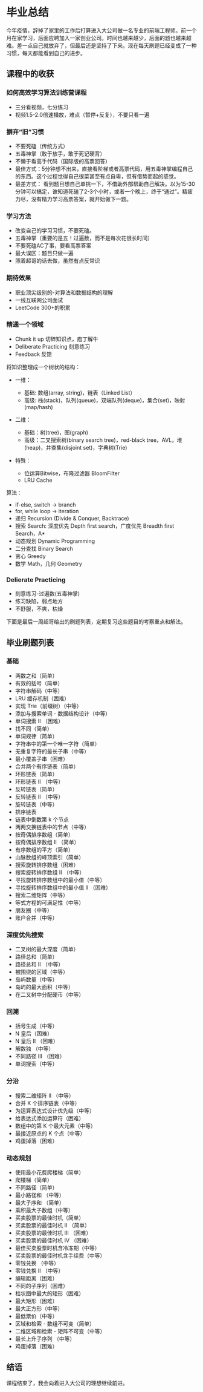 # 毕业总结

今年疫情，辞掉了家里的工作后打算进入大公司做一名专业的前端工程师。前一个月在家学习，后面应聘加入一家创业公司。时间也越来越少，后面的题也越来越难。差一点自己就放弃了，但最后还是坚持了下来。现在每天刷题已经变成了一种习惯，每天都能看到自己的进步。

## 课程中的收获

### 如何高效学习算法训练营课程

- 三分看视频，七分练习
- 视频1.5-2.0倍速播放，难点（暂停+反复），不要只看一遍

### 摒弃“旧”习惯

- 不要死磕（传统方式）
- 五毒神掌（敢于放手，敢于死记硬背）
- 不懒于看高手代码（国际版的高票回答）
- 最佳方式：5分钟想不出来，直接看阶梯或者高票代码，用五毒神掌编程自己的东西。这个过程觉得自己很菜甚至有点自卑，但有借势而起的感觉。
- 最差方式： 看到题目想自己单挑一下，不借助外部帮助自己解决。以为15-30分钟可以搞定，谁知道死磕了2-3个小时，或者一个晚上，终于“通过”。精疲力尽，没有精力学习高票答案，就开始做下一题。

### 学习方法

- 改变自己的学习习惯，不要死磕。
- 五毒神掌（重要的是五！过遍数，而不是每次花很长时间）
- 不要死磕AC了事，要看高票答案
- 最大误区：题目只做一遍
- 照着超哥的话去做，虽然有点反常识

### 期待效果

- 职业顶尖级别的-对算法和数据结构的理解
- 一线互联网公司面试
- LeetCode 300+的积累

### 精通一个领域

- Chunk it up 切碎知识点，庖丁解牛
- Deliberate Practicing 刻意练习
- Feedback 反馈

将知识整理成一个树状的结构：

- 一维：
	- 基础: 数组(array, string)，链表（Linked List）
	- 高级: 栈(stack)，队列(queue)，双端队列(deque)，集合(set)，映射(map/hash)
- 二维：
	- 基础：树(tree)，图(graph)
	- 高级：二叉搜索树(binary search tree)，red-black tree，AVL，堆(heap)，并查集(disjoint set)，字典树(Trie)

- 特殊：
	- 位运算Bitwise，布隆过滤器 BloomFilter
	- LRU Cache

算法：

- if-else, switch -> branch
- for, while loop -> iteration
- 递归 Recursion (Divide & Conquer, Backtrace)
- 搜索 Search: 深度优先 Depth first search，广度优先 Breadth first Search，A*
- 动态规划 Dynamic Programming
- 二分查找 Binary Search
- 贪心 Greedy
- 数学 Math，几何 Geometry

### Delierate Practicing

- 刻意练习-过遍数(五毒神掌)
- 练习缺陷，弱点地方
- 不舒服，不爽，枯燥

下面是最后一周超哥给出的刷题列表，定期复习这些题目的考察重点和解法。

## 毕业刷题列表

### 基础

- 两数之和（简单）
- 有效的括号（简单）
- 字符串解码（中等）
- LRU 缓存机制（困难）
- 实现 Trie（前缀树）（中等）
- 添加与搜索单词 - 数据结构设计（中等）
- 单词搜索 II （困难）
- 找不同（简单）
- 单词规律（简单）
- 字符串中的第一个唯一字符（简单）
- 无重复字符的最长子串（中等）
- 最小覆盖子串（困难）
- 合并两个有序链表（简单）
- 环形链表（简单）
- 环形链表 II （中等）
- 反转链表（简单）
- 反转链表 II （中等）
- 旋转链表（中等）
- 排序链表
- 链表中倒数第 k 个节点
- 两两交换链表中的节点（中等）
- 按奇偶排序数组（简单）
- 按奇偶排序数组 II （简单）
- 有序数组的平方（简单）
- 山脉数组的峰顶索引（简单）
- 搜索旋转排序数组（困难）
- 搜索旋转排序数组 II （中等）
- 寻找旋转排序数组中的最小值（中等）
- 寻找旋转排序数组中的最小值 II （困难）
- 搜索二维矩阵（中等）
- 等式方程的可满足性（中等）
- 朋友圈（中等）
- 账户合并（中等）

### 深度优先搜索

- 二叉树的最大深度（简单）
- 路径总和（简单）
- 路径总和 II （中等）
- 被围绕的区域（中等）
- 岛屿数量（中等）
- 岛屿的最大面积（中等）
- 在二叉树中分配硬币（中等）

### 回溯

- 括号生成（中等）
- N 皇后（困难）
- N 皇后 II （困难）
- 解数独 （中等）
- 不同路径 III （困难）
- 单词搜索（中等）

### 分治

- 搜索二维矩阵 II （中等）
- 合并 K 个排序链表（中等）
- 为运算表达式设计优先级（中等）
- 给表达式添加运算符（困难）
- 数组中的第 K 个最大元素（中等）
- 最接近原点的 K 个点（中等）
- 鸡蛋掉落（困难）

### 动态规划

- 使用最小花费爬楼梯（简单）
- 爬楼梯（简单）
- 不同路径（简单）
- 最小路径和 （中等）
- 最大子序和 （简单）
- 乘积最大子数组（中等）
- 买卖股票的最佳时机（简单）
- 买卖股票的最佳时机 II （简单）
- 买卖股票的最佳时机 III （困难）
- 买卖股票的最佳时机 IV （困难）
- 最佳买卖股票时机含冷冻期（中等）
- 买卖股票的最佳时机含手续费（中等）
- 零钱兑换 （中等）
- 零钱兑换 II （中等）
- 编辑距离（困难）
- 不同的子序列（困难）
- 柱状图中最大的矩形（困难）
- 最大矩形（困难）
- 最大正方形（中等）
- 最低票价（中等）
- 区域和检索 - 数组不可变（简单）
- 二维区域和检索 - 矩阵不可变（中等）
- 最长上升子序列 （中等）
- 鸡蛋掉落（困难）

## 结语

课程结束了，我会向着进入大公司的理想继续前进。